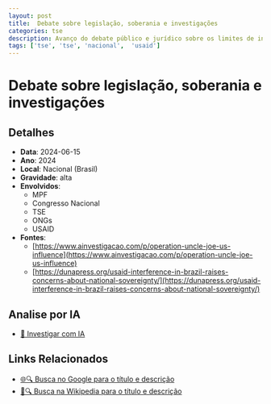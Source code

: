 ```yaml
---
layout: post
title:  Debate sobre legislação, soberania e investigações
categories: tse
description: Avanço do debate público e jurídico sobre os limites de influência internacional, doações estrangeiras e necessidade de investigações parlamentares e do MPF, com base em denúncias de possível afronta à soberania eleitoral.
tags: ['tse', 'tse', 'nacional',  'usaid']
---
```


# Debate sobre legislação, soberania e investigações

## Detalhes
- **Data**: 2024-06-15
- **Ano**: 2024
- **Local**: Nacional (Brasil)
- **Gravidade**: alta
- **Envolvidos**:
  - MPF
  - Congresso Nacional
  - TSE
  - ONGs
  - USAID
- **Fontes**:
  - [https://www.ainvestigacao.com/p/operation-uncle-joe-us-influence](https://www.ainvestigacao.com/p/operation-uncle-joe-us-influence)
  - [https://dunapress.org/usaid-interference-in-brazil-raises-concerns-about-national-sovereignty/](https://dunapress.org/usaid-interference-in-brazil-raises-concerns-about-national-sovereignty/)

## Analise por IA
- [🤖 Investigar com IA](https://www.perplexity.ai/search?q=%22Alexandre%20de%20Moraes%22%20Debate%20sobre%20legisla%C3%A7%C3%A3o%2C%20soberania%20e%20investiga%C3%A7%C3%B5es%20Avan%C3%A7o%20do%20debate%20p%C3%BAblico%20e%20jur%C3%ADdico%20sobre%20os%20limites%20de%20influ%C3%AAncia%20internacional%2C%20doa%C3%A7%C3%B5es%20estrangeiras%20e%20necessidade%20de%20investiga%C3%A7%C3%B5es%20parlamentares%20e%20do%20MPF%2C%20com%20base%20em%20den%C3%BAncias%20de%20poss%C3%ADvel%20afronta%20%C3%A0%20soberania%20eleitoral.%20Nacional%20%28Brasil%29%202024)

## Links Relacionados
- [🌐🔍 Busca no Google para o título e descrição](https://www.google.com/search?q=%22Alexandre%20de%20Moraes%22%20Debate%20sobre%20legisla%C3%A7%C3%A3o%2C%20soberania%20e%20investiga%C3%A7%C3%B5es%20Avan%C3%A7o%20do%20debate%20p%C3%BAblico%20e%20jur%C3%ADdico%20sobre%20os%20limites%20de%20influ%C3%AAncia%20internacional%2C%20doa%C3%A7%C3%B5es%20estrangeiras%20e%20necessidade%20de%20investiga%C3%A7%C3%B5es%20parlamentares%20e%20do%20MPF%2C%20com%20base%20em%20den%C3%BAncias%20de%20poss%C3%ADvel%20afronta%20%C3%A0%20soberania%20eleitoral.%20Nacional%20%28Brasil%29%202024)
- [📖🔍 Busca na Wikipedia para o título e descrição](https://pt.wikipedia.org/w/index.php?search=%22Alexandre%20de%20Moraes%22%20Debate%20sobre%20legisla%C3%A7%C3%A3o%2C%20soberania%20e%20investiga%C3%A7%C3%B5es%20Avan%C3%A7o%20do%20debate%20p%C3%BAblico%20e%20jur%C3%ADdico%20sobre%20os%20limites%20de%20influ%C3%AAncia%20internacional%2C%20doa%C3%A7%C3%B5es%20estrangeiras%20e%20necessidade%20de%20investiga%C3%A7%C3%B5es%20parlamentares%20e%20do%20MPF%2C%20com%20base%20em%20den%C3%BAncias%20de%20poss%C3%ADvel%20afronta%20%C3%A0%20soberania%20eleitoral.%20Nacional%20%28Brasil%29%202024)

